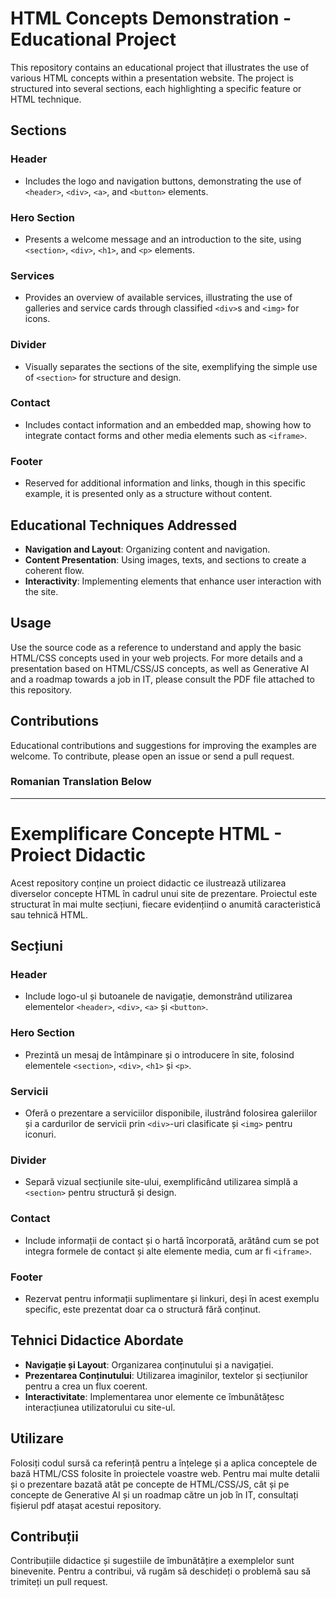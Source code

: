# HTML Concepts Demonstration - Educational Project

This repository contains an educational project that illustrates the use of various HTML concepts within a presentation website. The project is structured into several sections, each highlighting a specific feature or HTML technique.

## Sections

### Header
- Includes the logo and navigation buttons, demonstrating the use of `<header>`, `<div>`, `<a>`, and `<button>` elements.

### Hero Section
- Presents a welcome message and an introduction to the site, using `<section>`, `<div>`, `<h1>`, and `<p>` elements.

### Services
- Provides an overview of available services, illustrating the use of galleries and service cards through classified `<div>`s and `<img>` for icons.

### Divider
- Visually separates the sections of the site, exemplifying the simple use of `<section>` for structure and design.

### Contact
- Includes contact information and an embedded map, showing how to integrate contact forms and other media elements such as `<iframe>`.

### Footer
- Reserved for additional information and links, though in this specific example, it is presented only as a structure without content.

## Educational Techniques Addressed

- **Navigation and Layout**: Organizing content and navigation.
- **Content Presentation**: Using images, texts, and sections to create a coherent flow.
- **Interactivity**: Implementing elements that enhance user interaction with the site.

## Usage

Use the source code as a reference to understand and apply the basic HTML/CSS concepts used in your web projects. For more details and a presentation based on HTML/CSS/JS concepts, as well as Generative AI and a roadmap towards a job in IT, please consult the PDF file attached to this repository.

## Contributions

Educational contributions and suggestions for improving the examples are welcome. To contribute, please open an issue or send a pull request.

### Romanian Translation Below
---


# Exemplificare Concepte HTML - Proiect Didactic

Acest repository conține un proiect didactic ce ilustrează utilizarea diverselor concepte HTML în cadrul unui site de prezentare. Proiectul este structurat în mai multe secțiuni, fiecare evidențiind o anumită caracteristică sau tehnică HTML.

## Secțiuni

### Header
- Include logo-ul și butoanele de navigație, demonstrând utilizarea elementelor `<header>`, `<div>`, `<a>` și `<button>`.

### Hero Section
- Prezintă un mesaj de întâmpinare și o introducere în site, folosind elementele `<section>`, `<div>`, `<h1>` și `<p>`.

### Servicii
- Oferă o prezentare a serviciilor disponibile, ilustrând folosirea galeriilor și a cardurilor de servicii prin `<div>`-uri clasificate și `<img>` pentru iconuri.

### Divider
- Separă vizual secțiunile site-ului, exemplificând utilizarea simplă a `<section>` pentru structură și design.

### Contact
- Include informații de contact și o hartă încorporată, arătând cum se pot integra formele de contact și alte elemente media, cum ar fi `<iframe>`.

### Footer
- Rezervat pentru informații suplimentare și linkuri, deși în acest exemplu specific, este prezentat doar ca o structură fără conținut.

## Tehnici Didactice Abordate

- **Navigație și Layout**: Organizarea conținutului și a navigației.
- **Prezentarea Conținutului**: Utilizarea imaginilor, textelor și secțiunilor pentru a crea un flux coerent.
- **Interactivitate**: Implementarea unor elemente ce îmbunătățesc interacțiunea utilizatorului cu site-ul.

## Utilizare

Folosiți codul sursă ca referință pentru a înțelege și a aplica conceptele de bază HTML/CSS folosite în proiectele voastre web. Pentru mai multe detalii și o prezentare bazată atât pe concepte de HTML/CSS/JS, cât și pe concepte de Generative AI și un roadmap către un job în IT, consultați fișierul pdf atașat acestui repository.

## Contribuții

Contribuțiile didactice și sugestiile de îmbunătățire a exemplelor sunt binevenite. Pentru a contribui, vă rugăm să deschideți o problemă sau să trimiteți un pull request.

